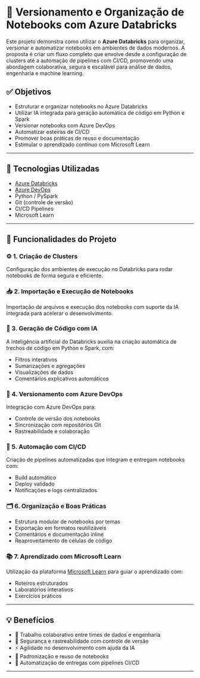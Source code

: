 # 🚀 Versionamento e Organização de Notebooks com Azure Databricks

Este projeto demonstra como utilizar o **Azure Databricks** para organizar, versionar e automatizar notebooks em ambientes de dados modernos. A proposta é criar um fluxo completo que envolve desde a configuração de clusters até a automação de pipelines com CI/CD, promovendo uma abordagem colaborativa, segura e escalável para análise de dados, engenharia e machine learning.

## ✅ Objetivos

- Estruturar e organizar notebooks no Azure Databricks
- Utilizar IA integrada para geração automática de código em Python e Spark
- Versionar notebooks com Azure DevOps
- Automatizar esteiras de CI/CD
- Promover boas práticas de reuso e documentação
- Estimular o aprendizado contínuo com Microsoft Learn

---

## 🔧 Tecnologias Utilizadas

- [Azure Databricks](https://azure.microsoft.com/en-us/products/databricks/)
- [Azure DevOps](https://azure.microsoft.com/en-us/services/devops/)
- Python / PySpark
- Git (controle de versão)
- CI/CD Pipelines
- Microsoft Learn

---

## 🧩 Funcionalidades do Projeto

### ⚙️ 1. Criação de Clusters
Configuração dos ambientes de execução no Databricks para rodar notebooks de forma segura e eficiente.

### 📥 2. Importação e Execução de Notebooks
Importação de arquivos e execução dos notebooks com suporte da IA integrada para acelerar o desenvolvimento.

### 🧠 3. Geração de Código com IA
A inteligência artificial do Databricks auxilia na criação automática de trechos de código em Python e Spark, com:
- Filtros interativos
- Sumarizações e agregações
- Visualizações de dados
- Comentários explicativos automáticos

### 🔁 4. Versionamento com Azure DevOps
Integração com Azure DevOps para:
- Controle de versão dos notebooks
- Sincronização com repositórios Git
- Rastreabilidade e colaboração

### 🤖 5. Automação com CI/CD
Criação de pipelines automatizadas que integram e entregam notebooks com:
- Build automático
- Deploy validado
- Notificações e logs centralizados

### 🗂️ 6. Organização e Boas Práticas
- Estrutura modular de notebooks por temas
- Exportação em formatos reutilizáveis
- Comentários e documentação inline
- Reaproveitamento de células de código

### 📚 7. Aprendizado com Microsoft Learn
Utilização da plataforma [Microsoft Learn](https://learn.microsoft.com) para guiar o aprendizado com:
- Roteiros estruturados
- Laboratórios interativos
- Exercícios práticos

---

## 💡 Benefícios

- 👥 Trabalho colaborativo entre times de dados e engenharia
- 🔐 Segurança e rastreabilidade com controle de versão
- ⚡ Agilidade no desenvolvimento com ajuda da IA
- 🧱 Padronização e reuso de notebooks
- 🚀 Automatização de entregas com pipelines CI/CD

---


